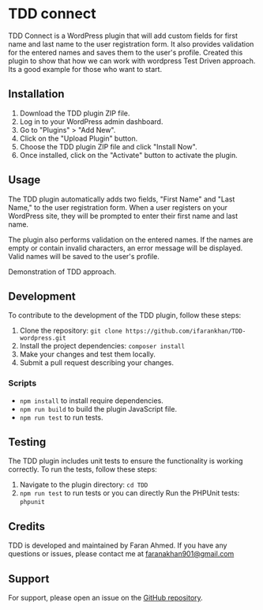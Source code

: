 TDD connect
===============

TDD Connect is a WordPress plugin that will add custom fields for first name and last name to the user registration form. It also provides validation for the entered names and saves them to the user's profile.
Created this plugin to show that how we can work with wordpress Test Driven approach. Its a good example for those who want to start.

Installation
------------

1.  Download the TDD plugin ZIP file.
2.  Log in to your WordPress admin dashboard.
3.  Go to "Plugins" > "Add New".
4.  Click on the "Upload Plugin" button.
5.  Choose the TDD plugin ZIP file and click "Install Now".
6.  Once installed, click on the "Activate" button to activate the plugin.

Usage
-----

The TDD plugin automatically adds two fields, "First Name" and "Last Name," to the user registration form. When a user registers on your WordPress site, they will be prompted to enter their first name and last name.

The plugin also performs validation on the entered names. If the names are empty or contain invalid characters, an error message will be displayed. Valid names will be saved to the user's profile.

Demonstration of TDD approach.

Development
-----------

To contribute to the development of the TDD plugin, follow these steps:

1.  Clone the repository: `git clone https://github.com/ifarankhan/TDD-wordpress.git`
2.  Install the project dependencies: `composer install`
3.  Make your changes and test them locally.
4.  Submit a pull request describing your changes.

### Scripts

- `npm install` to install require dependencies.
- `npm run build` to build the plugin JavaScript file.
- `npm run test` to run tests.


Testing
-------

The TDD plugin includes unit tests to ensure the functionality is working correctly. To run the tests, follow these steps:

1.  Navigate to the plugin directory: `cd TDD`
2.  `npm run test` to run tests or you can directly Run the PHPUnit tests: `phpunit`

Credits
-------

TDD is developed and maintained by Faran Ahmed. If you have any questions or issues, please contact me at faranakhan901@gmail.com

Support
-------

For support, please open an issue on the [GitHub repository](https://github.com/ifarankhan/TDD-wordpress/issues).
